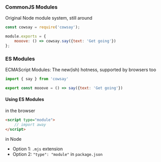 ### CommonJS Modules
Original Node module system, still around 
```js
const cowsay = require('cowsay');

module.exports = {
	mooove: () => cowsay.say({text: 'Get going'})
};
```
### ES Modules
ECMAScript Modules: The new(ish) hotness, supported by browsers too 
```js
import { say } from 'cowsay'

export const mooove = () => say({text: 'Get going'})
```
#### Using ES Modules 
in the browser
```html
<script type="module">
	// import away
</script>
```
in Node 
* Option 1: `.mjs` extension 
* Option 2: `"type": "module"` in `package.json`
